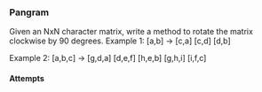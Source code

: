 ### Pangram

Given an NxN character matrix, write a method to rotate the matrix clockwise by 90 degrees.
 Example 1:
  [a,b] -> [c,a]
  [c,d]    [d,b]

 Example 2:
  [a,b,c] -> [g,d,a]
  [d,e,f]    [h,e,b]
  [g,h,i]    [i,f,c]

#### Attempts
